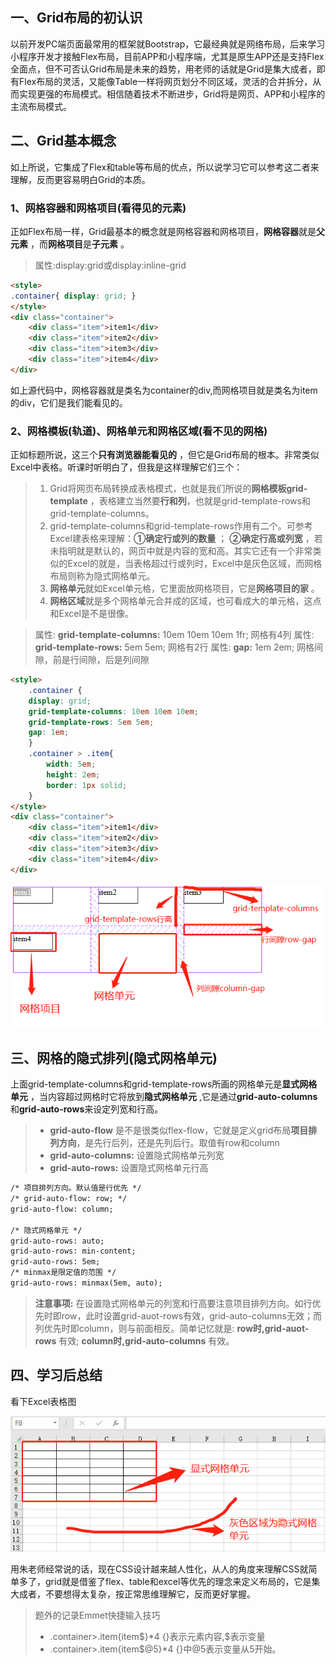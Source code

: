 ## 一、Grid布局的初认识

以前开发PC端页面最常用的框架就Bootstrap，它最经典就是网络布局，后来学习小程序开发才接触Flex布局，目前APP和小程序端，尤其是原生APP还是支持Flex全面点，但不可否认Grid布局是未来的趋势，用老师的话就是Grid是集大成者，即有Flex布局的灵活，又能像Table一样将网页划分不同区域，灵活的合并拆分，从而实现更强的布局模式。相信随着技术不断进步，Grid将是网页、APP和小程序的主流布局模式。

## 二、Grid基本概念

如上所说，它集成了Flex和table等布局的优点，所以说学习它可以参考这二者来理解，反而更容易明白Grid的本质。

### 1、网格容器和网格项目(看得见的元素)

正如Flex布局一样，Grid最基本的概念就是网格容器和网格项目，**网格容器**就是**父元素** ，而**网格项目**是**子元素** 。

> 属性:display:grid或display:inline-grid

```html
<style>
.container{ display: grid; }
</style>
<div class="container">
    <div class="item">item1</div>
    <div class="item">item2</div>
    <div class="item">item3</div>
    <div class="item">item4</div>
</div>
```

如上源代码中，网格容器就是类名为container的div,而网格项目就是类名为item的div，它们是我们能看见的。

### 2、网格模板(轨道)、网格单元和网格区域(看不见的网格)

正如标题所说，这三个**只有浏览器能看见的** ，但它是Grid布局的根本。非常类似Excel中表格。听课时听明白了，但我是这样理解它们三个：

>1. Grid将网页布局转换成表格模式，也就是我们所说的**网格模板grid-template** ，表格建立当然要**行和列**，也就是grid-template-rows和grid-template-columns。
>2. grid-template-columns和grid-template-rows作用有二个。可参考Excel建表格来理解：**①确定行或列的数量** ； **②确定行高或列宽** ，若未指明就是默认的，网页中就是内容的宽和高。其实它还有一个非常类似的Excel的就是，当表格超过行或列时，Excel中是灰色区域，而网格布局则称为隐式网格单元。
>3. **网格单元**就如Excel单元格，它里面放网格项目，它是**网格项目的家** 。
>4. **网格区域**就是多个网格单元合并成的区域，也可看成大的单元格，这点和Excel是不是很像。

>属性: **grid-template-columns:** 10em 10em 10em 1fr;   网格有4列
>属性: **grid-template-rows:** 5em 5em;                 网格有2行
>属性: **gap:** 1em 2em;     网格间隙，前是行间隙，后是列间隙

```html
<style>
    .container {
    display: grid;
    grid-template-columns: 10em 10em 10em;
    grid-template-rows: 5em 5em;
    gap: 1em;
    }
    .container > .item{
        width: 5em;
        height: 2em;
        border: 1px solid;
    }
</style>
<div class="container">
    <div class="item">item1</div>
    <div class="item">item2</div>
    <div class="item">item3</div>
    <div class="item">item4</div>
</div>
```

![grid01](grid01.png)

## 三、网格的隐式排列(隐式网格单元)

上面grid-template-columns和grid-template-rows所画的网格单元是**显式网格单元** ，当内容超过网格时它将放到**隐式网格单元** ,它是通过**grid-auto-columns**和**grid-auto-rows**来设定列宽和行高。

>- **grid-auto-flow** 是不是很类似flex-flow，它就是定义grid布局**项目排列方向**，是先行后列，还是先列后行。取值有row和column
>- **grid-auto-columns:** 设置隐式网格单元列宽
>- **grid-auto-rows:** 设置隐式网格单元行高


```html
/* 项目排列方向。默认值是行优先 */
/* grid-auto-flow: row; */
grid-auto-flow: column;

/* 隐式网格单元 */
grid-auto-rows: auto;
grid-auto-rows: min-content;
grid-auto-rows: 5em;
/* minmax是限定值的范围 */
grid-auto-rows: minmax(5em, auto);
```

> **注意事项:** 在设置隐式网格单元的列宽和行高要注意项目排列方向。如行优先时即row，此时设置grid-auot-rows有效，grid-auto-columns无效；而列优先时即column，则与前面相反。简单记忆就是: **row时,grid-auot-rows** 有效; **column时,grid-auto-columns** 有效。

## 四、学习后总结

看下Excel表格图

![excel](grid02.png)

用朱老师经常说的话，现在CSS设计越来越人性化，从人的角度来理解CSS就简单多了，grid就是借鉴了flex、table和excel等优先的理念来定义布局的，它是集大成者，不要想得太复杂，按正常思维理解它，反而更好掌握。

> 题外的记录Emmet快捷输入技巧
>- .container>.item{item$}*4      {}表示元素内容,$表示变量
>- .container>.item{item$@5}*4      {}中@5表示变量从5开始。
